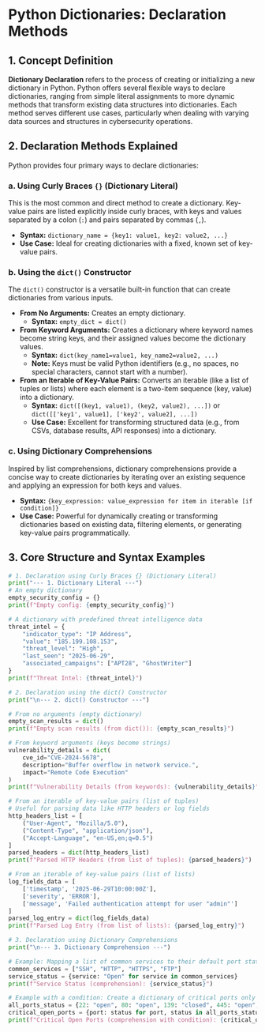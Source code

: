 # Python Dictionaries: Declaration Methods

## 1. Concept Definition

**Dictionary Declaration** refers to the process of creating or initializing a new dictionary in Python. Python offers several flexible ways to declare dictionaries, ranging from simple literal assignments to more dynamic methods that transform existing data structures into dictionaries. Each method serves different use cases, particularly when dealing with varying data sources and structures in cybersecurity operations.

## 2. Declaration Methods Explained

Python provides four primary ways to declare dictionaries:

### a. Using Curly Braces `{}` (Dictionary Literal)
This is the most common and direct method to create a dictionary. Key-value pairs are listed explicitly inside curly braces, with keys and values separated by a colon (`:`) and pairs separated by commas (`,`).

* **Syntax:** `dictionary_name = {key1: value1, key2: value2, ...}`
* **Use Case:** Ideal for creating dictionaries with a fixed, known set of key-value pairs.

### b. Using the `dict()` Constructor
The `dict()` constructor is a versatile built-in function that can create dictionaries from various inputs.

* **From No Arguments:** Creates an empty dictionary.
    * **Syntax:** `empty_dict = dict()`
* **From Keyword Arguments:** Creates a dictionary where keyword names become string keys, and their assigned values become the dictionary values.
    * **Syntax:** `dict(key_name1=value1, key_name2=value2, ...)`
    * **Note:** Keys must be valid Python identifiers (e.g., no spaces, no special characters, cannot start with a number).
* **From an Iterable of Key-Value Pairs:** Converts an iterable (like a list of tuples or lists) where each element is a two-item sequence (key, value) into a dictionary.
    * **Syntax:** `dict([(key1, value1), (key2, value2), ...])` or `dict([['key1', value1], ['key2', value2], ...])`
    * **Use Case:** Excellent for transforming structured data (e.g., from CSVs, database results, API responses) into a dictionary.

### c. Using Dictionary Comprehensions
Inspired by list comprehensions, dictionary comprehensions provide a concise way to create dictionaries by iterating over an existing sequence and applying an expression for both keys and values.

* **Syntax:** `{key_expression: value_expression for item in iterable [if condition]}`
* **Use Case:** Powerful for dynamically creating or transforming dictionaries based on existing data, filtering elements, or generating key-value pairs programmatically.

## 3. Core Structure and Syntax Examples

```python
# 1. Declaration using Curly Braces {} (Dictionary Literal)
print("--- 1. Dictionary Literal ---")
# An empty dictionary
empty_security_config = {}
print(f"Empty config: {empty_security_config}")

# A dictionary with predefined threat intelligence data
threat_intel = {
    "indicator_type": "IP Address",
    "value": "185.199.108.153",
    "threat_level": "High",
    "last_seen": "2025-06-29",
    "associated_campaigns": ["APT28", "GhostWriter"]
}
print(f"Threat Intel: {threat_intel}")

# 2. Declaration using the dict() Constructor
print("\n--- 2. dict() Constructor ---")

# From no arguments (empty dictionary)
empty_scan_results = dict()
print(f"Empty scan results (from dict()): {empty_scan_results}")

# From keyword arguments (keys become strings)
vulnerability_details = dict(
    cve_id="CVE-2024-5678",
    description="Buffer overflow in network service.",
    impact="Remote Code Execution"
)
print(f"Vulnerability Details (from keywords): {vulnerability_details}")

# From an iterable of key-value pairs (list of tuples)
# Useful for parsing data like HTTP headers or log fields
http_headers_list = [
    ("User-Agent", "Mozilla/5.0"),
    ("Content-Type", "application/json"),
    ("Accept-Language", "en-US,en;q=0.5")
]
parsed_headers = dict(http_headers_list)
print(f"Parsed HTTP Headers (from list of tuples): {parsed_headers}")

# From an iterable of key-value pairs (list of lists)
log_fields_data = [
    ['timestamp', '2025-06-29T10:00:00Z'],
    ['severity', 'ERROR'],
    ['message', 'Failed authentication attempt for user "admin"']
]
parsed_log_entry = dict(log_fields_data)
print(f"Parsed Log Entry (from list of lists): {parsed_log_entry}")

# 3. Declaration using Dictionary Comprehensions
print("\n--- 3. Dictionary Comprehension ---")

# Example: Mapping a list of common services to their default port status (e.g., 'open')
common_services = ["SSH", "HTTP", "HTTPS", "FTP"]
service_status = {service: "Open" for service in common_services}
print(f"Service Status (comprehension): {service_status}")

# Example with a condition: Create a dictionary of critical ports only
all_ports_status = {22: "open", 80: "open", 139: "closed", 445: "open", 3389: "open"}
critical_open_ports = {port: status for port, status in all_ports_status.items() if port in [22, 445, 3389] and status == "open"}
print(f"Critical Open Ports (comprehension with condition): {critical_open_ports}")